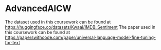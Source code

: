 # AdvancedAICW

The dataset used in this coursework can be found at https://huggingface.co/datasets/Kwaai/IMDB_Sentiment
The paper used in this coursework can be found at https://paperswithcode.com/paper/universal-language-model-fine-tuning-for-text
